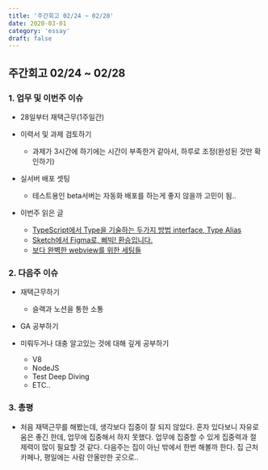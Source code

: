 ```yaml
---
title: '주간회고 02/24 ~ 02/28'
date: 2020-03-01
category: 'essay'
draft: false
---
```


## 주간회고 02/24 ~ 02/28

### 1. 업무 및 이번주 이슈

- 28일부터 재택근무(1주일간)

- 이력서 및 과제 검토하기

  - 과제가 3시간에 하기에는 시간이 부족한거 같아서, 하루로 조정(완성된 것만 확인하기)

- 실서버 배포 셋팅

  - 테스트용인 beta서버는 자동화 배포를 하는게 좋지 않을까 고민이 됨..

- 이번주 읽은 글
  - [TypeScript에서 Type을 기술하는 두가지 방법 interface, Type Alias](https://joonsungum.github.io/post/2019-02-25-typescript-interface-and-type-alias/)
  - [Sketch에서 Figma로, 삐빅! 환승입니다.](https://medium.com/@hyunji.ma/sketch%EC%97%90%EC%84%9C-figma%EB%A1%9C-%EC%82%90%EB%B9%85-%ED%99%98%EC%8A%B9%EC%9E%85%EB%8B%88%EB%8B%A4-367f148987c5)
  - [보다 완벽한 webview를 위한 세팅들](https://shylog.com/settings-for-a-more-complete-webview/)

### 2. 다음주 이슈

- 재택근무하기

  - 슬랙과 노션을 통한 소통

- GA 공부하기
- 미뤄두거나 대충 알고있는 것에 대해 깊게 공부하기
  - V8
  - NodeJS
  - Test Deep Diving
  - ETC..

### 3. 총평

- 처음 재택근무를 해봤는데, 생각보다 집중이 잘 되지 않았다. 혼자 있다보니 자유로움은 좋긴 한데, 업무에 집중해서 하지 못했다. 업무에 집중할 수 있게 집중력과 절제력이 많이 필요할 것 같다. 다음주는 집이 아닌 밖에서 한번 해볼까 한다. 집 근처 카페나, 평일에는 사람 안올만한 곳으로..
